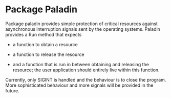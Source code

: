 # Package Paladin

Package paladin provides simple protection of critical resources against
asynchronous interruption signals sent by the operating systems.
Paladin provides a Run method that expects 

- a function to obtain a resource

- a function to release the resource

- and a function that is run in between
obtaining and releasing the resource; the user application
should entirely live within this function.

Currently, only SIGINT is handled and the behaviour is to
close the program.
More sophisticated behaviour and more signals will be provided
in the future.

